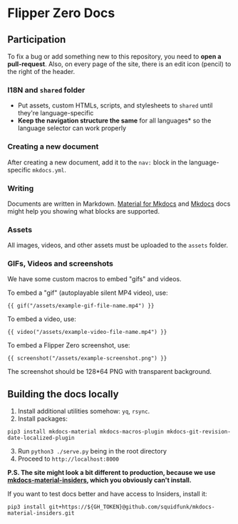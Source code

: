 # Flipper Zero Docs

## Participation

To fix a bug or add something new to this repository, you need to **open a pull-request**. Also,
on every page of the site, there is an edit icon (pencil) to the right of the header.

### I18N and `shared` folder

- Put assets, custom HTMLs, scripts, and stylesheets to `shared` until they're language-specific
- **Keep the navigation structure the same** for all languages* so the language selector can work properly

### Creating a new document

After creating a new document, add it to the `nav:` block in the language-specific `mkdocs.yml`.

### Writing

Documents are written in Markdown. [Material for Mkdocs](https://squidfunk.github.io/mkdocs-material/reference/abbreviations/) and [Mkdocs](https://www.mkdocs.org/user-guide/writing-your-docs/#writing-with-markdown) docs might help you showing what blocks are supported.

### Assets

All images, videos, and other assets must be uploaded to the `assets` folder.

### GIFs, Videos and screenshots

We have some custom macros to embed "gifs" and videos.

To embed a "gif" (autoplayable silent MP4 video), use:
```
{{ gif("/assets/example-gif-file-name.mp4") }}
```

To embed a video, use:
```
{{ video("/assets/example-video-file-name.mp4") }}
```

To embed a Flipper Zero screenshot, use:
```
{{ screenshot("/assets/example-screenshot.png") }}
```

The screenshot should be 128*64 PNG with transparent background.

## Building the docs locally

1. Install additional utilities somehow: `yq`, `rsync`.
2. Install packages:
```
pip3 install mkdocs-material mkdocs-macros-plugin mkdocs-git-revision-date-localized-plugin
```
3. Run `python3 ./serve.py` being in the root directory
4. Proceed to `http://localhost:8000`

**P.S. The site might look a bit different to production, because we use [mkdocs-material-insiders](https://squidfunk.github.io/mkdocs-material/insiders/), which you obviously can't install.**

If you want to test docs better and have access to Insiders, install it:
```
pip3 install git+https://${GH_TOKEN}@github.com/squidfunk/mkdocs-material-insiders.git
```